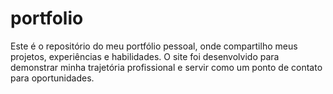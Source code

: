 # portfolio
Este é o repositório do meu portfólio pessoal, onde compartilho meus projetos, experiências e habilidades. O site foi desenvolvido para demonstrar minha trajetória profissional e servir como um ponto de contato para oportunidades.

